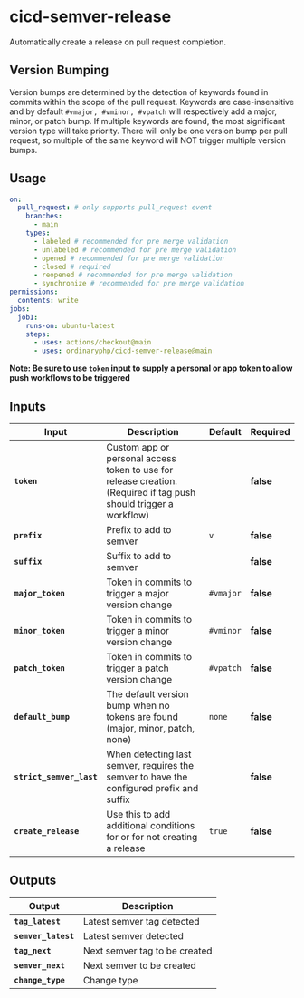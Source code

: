 # cicd-semver-release

Automatically create a release on pull request completion.

## Version Bumping

Version bumps are determined by the detection of keywords found in commits within the scope of the pull request.
Keywords are case-insensitive and by default `#vmajor, #vminor, #vpatch` will respectively add a major, minor,
or patch bump. If multiple keywords are found, the most significant version type will take priority. There will only be
one version bump per pull request, so multiple of the same keyword will NOT trigger multiple version bumps.

## Usage

```yaml
on:
  pull_request: # only supports pull_request event
    branches:
      - main
    types:
      - labeled # recommended for pre merge validation
      - unlabeled # recommended for pre merge validation
      - opened # recommended for pre merge validation
      - closed # required
      - reopened # recommended for pre merge validation
      - synchronize # recommended for pre merge validation
permissions:
  contents: write
jobs:
  job1:
    runs-on: ubuntu-latest
    steps:
      - uses: actions/checkout@main
      - uses: ordinaryphp/cicd-semver-release@main
```

**Note: Be sure to use `token` input to supply a personal or app token to allow push workflows to be triggered**

## Inputs

<!-- start inputs -->

| **<b>Input</b>**                       | **<b>Description</b>**                                                                                            | **<b>Default</b>**   | **<b>Required</b>** |
| -------------------------------------- | ----------------------------------------------------------------------------------------------------------------- | -------------------- | ------------------- |
| <b><code>token</code></b>              | Custom app or personal access token to use for release creation. (Required if tag push should trigger a workflow) |                      | **false**           |
| <b><code>prefix</code></b>             | Prefix to add to semver                                                                                           | <code>v</code>       | **false**           |
| <b><code>suffix</code></b>             | Suffix to add to semver                                                                                           |                      | **false**           |
| <b><code>major_token</code></b>        | Token in commits to trigger a major version change                                                                | <code>#vmajor</code> | **false**           |
| <b><code>minor_token</code></b>        | Token in commits to trigger a minor version change                                                                | <code>#vminor</code> | **false**           |
| <b><code>patch_token</code></b>        | Token in commits to trigger a patch version change                                                                | <code>#vpatch</code> | **false**           |
| <b><code>default_bump</code></b>       | The default version bump when no tokens are found (major, minor, patch, none)                                     | <code>none</code>    | **false**           |
| <b><code>strict_semver_last</code></b> | When detecting last semver, requires the semver to have the configured prefix and suffix                          |                      | **false**           |
| <b><code>create_release</code></b>     | Use this to add additional conditions for or for not creating a release                                           | <code>true</code>    | **false**           |

<!-- end inputs -->

## Outputs

<!-- start outputs -->

| **<b>Output</b>**                 | **<b>Description</b>**        |
| --------------------------------- | ----------------------------- |
| <b><code>tag_latest</code></b>    | Latest semver tag detected    |
| <b><code>semver_latest</code></b> | Latest semver detected        |
| <b><code>tag_next</code></b>      | Next semver tag to be created |
| <b><code>semver_next</code></b>   | Next semver to be created     |
| <b><code>change_type</code></b>   | Change type                   |

<!-- end outputs -->
